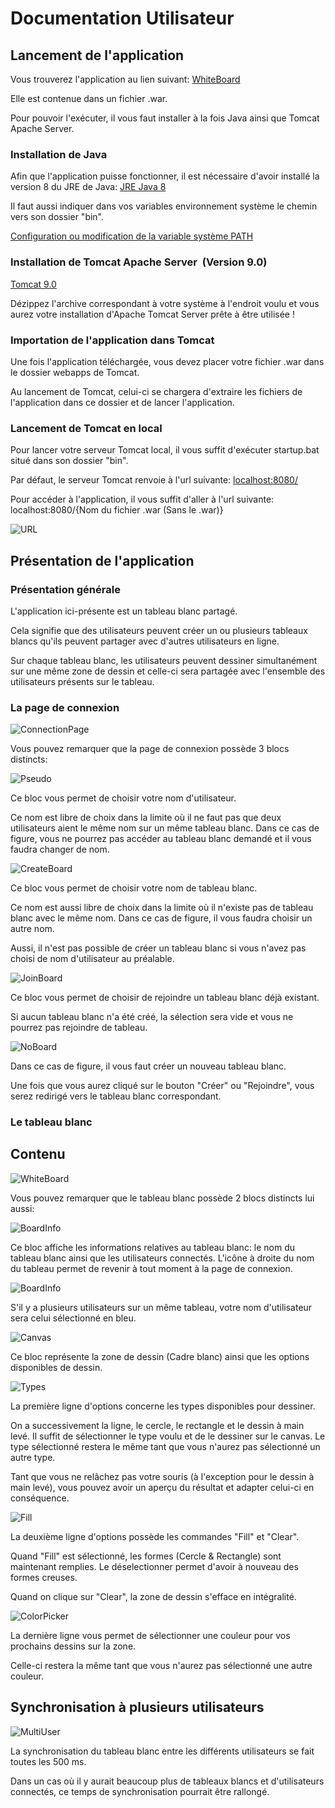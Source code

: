 # Documentation Utilisateur

## Lancement de l'application

Vous trouverez l'application au lien suivant:
[WhiteBoard](../export/whtbrd.war)

Elle est contenue dans un fichier .war.

Pour pouvoir l'exécuter, il vous faut installer à la fois Java ainsi que Tomcat Apache Server.

### Installation de Java

Afin que l'application puisse fonctionner, il est nécessaire d'avoir installé la version 8 du JRE de Java:
[JRE Java 8](http://www.oracle.com/technetwork/java/javase/downloads/jre8-downloads-2133155.html)

Il faut aussi indiquer dans vos variables environnement système le chemin vers son dossier "bin".

[Configuration ou modification de la variable système PATH](https://www.java.com/fr/download/help/path.xml)

### Installation de Tomcat Apache Server  (Version 9.0)

[Tomcat 9.0](https://tomcat.apache.org/download-90.cgi)

Dézippez l'archive correspondant à votre système à l'endroit voulu et vous aurez votre installation d'Apache Tomcat Server prête à être utilisée !

### Importation de l'application dans Tomcat

Une fois l'application téléchargée, vous devez placer votre fichier .war dans le dossier webapps de Tomcat.

Au lancement de Tomcat, celui-ci se chargera d'extraire les fichiers de l'application dans ce dossier et de lancer l'application.


### Lancement de Tomcat en local

Pour lancer votre serveur Tomcat local, il vous suffit d'exécuter startup.bat situé dans son dossier "bin".

Par défaut, le serveur Tomcat renvoie à l'url suivante: 
[localhost:8080/](localhost:8080)

Pour accéder à l'application, il vous suffit d'aller à l'url suivante:
localhost:8080/{Nom du fichier .war (Sans le .war)}

![URL](img/url.png)

## Présentation de l'application

### Présentation générale

L'application ici-présente est un tableau blanc partagé.

Cela signifie que des utilisateurs peuvent créer un ou plusieurs tableaux blancs qu'ils peuvent partager avec d'autres utilisateurs en ligne.

Sur chaque tableau blanc, les utilisateurs peuvent dessiner simultanément sur une même zone de dessin et celle-ci sera partagée avec l'ensemble des utilisateurs présents sur le tableau.

### La page de connexion

![ConnectionPage](img/connectionPage.png)

Vous pouvez remarquer que la page de connexion possède 3 blocs distincts:

![Pseudo](img/pseudo.png)

Ce bloc vous permet de choisir votre nom d'utilisateur.

Ce nom est libre de choix dans la limite où il ne faut pas que deux utilisateurs aient le même nom sur un même tableau blanc.
Dans ce cas de figure, vous ne pourrez pas accéder au tableau blanc demandé et il vous faudra changer de nom.

![CreateBoard](img/newBoard.png)

Ce bloc vous permet de choisir votre nom de tableau blanc.

Ce nom est aussi libre de choix dans la limite où il n'existe pas de tableau blanc avec le même nom.
Dans ce cas de figure, il vous faudra choisir un autre nom.

Aussi, il n'est pas possible de créer un tableau blanc si vous n'avez pas choisi de nom d'utilisateur au préalable.

![JoinBoard](img/joinBoard.png)

Ce bloc vous permet de choisir de rejoindre un tableau blanc déjà existant.

Si aucun tableau blanc n'a été créé, la sélection sera vide et vous ne pourrez pas rejoindre de tableau.

![NoBoard](img/noBoard.png)

Dans ce cas de figure, il vous faut créer un nouveau tableau blanc.

Une fois que vous aurez cliqué sur le bouton "Créer" ou "Rejoindre", vous serez redirigé vers le tableau blanc correspondant.

### Le tableau blanc

## Contenu

![WhiteBoard](img/whiteBoard.png)

Vous pouvez remarquer que le tableau blanc possède 2 blocs distincts lui aussi:

![BoardInfo](img/boardInfo.png)

Ce bloc affiche les informations relatives au tableau blanc: le nom du tableau blanc ainsi que les utilisateurs connectés.
L'icône à droite du nom du tableau permet de revenir à tout moment à la page de connexion.

![BoardInfo](img/boardInfo2.png)

S'il y a plusieurs utilisateurs sur un même tableau, votre nom d'utilisateur sera celui sélectionné en bleu.

![Canvas](img/canvas.png)

Ce bloc représente la zone de dessin (Cadre blanc) ainsi que les options disponibles de dessin.

![Types](img/types.png)

La première ligne d'options concerne les types disponibles pour dessiner.

On a successivement la ligne, le cercle, le rectangle et le dessin à main levé.
Il suffit de sélectionner le type voulu et de le dessiner sur le canvas.
Le type sélectionné restera le même tant que vous n'aurez pas sélectionné un autre type.

Tant que vous ne relâchez pas votre souris (à l'exception pour le dessin à main levé), vous pouvez avoir un aperçu du résultat et adapter celui-ci en conséquence.

![Fill](img/fill.png)

La deuxième ligne d'options possède les commandes "Fill" et "Clear".

Quand "Fill" est sélectionné, les formes (Cercle & Rectangle) sont maintenant remplies.
Le déselectionner permet d'avoir à nouveau des formes creuses.

Quand on clique sur "Clear", la zone de dessin s'efface en intégralité.

![ColorPicker](img/colorPicker.png)

La dernière ligne vous permet de sélectionner une couleur pour vos prochains dessins sur la zone.

Celle-ci restera la même tant que vous n'aurez pas sélectionné une autre couleur.

## Synchronisation à plusieurs utilisateurs

![MultiUser](img/multiUser.png)

La synchronisation du tableau blanc entre les différents utilisateurs se fait toutes les 500 ms.

Dans un cas où il y aurait beaucoup plus de tableaux blancs et d'utilisateurs connectés, ce temps de synchronisation pourrait être rallongé.


